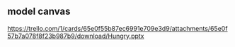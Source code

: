 ## model canvas
https://trello.com/1/cards/65e0f55b87ec6991e709e3d9/attachments/65e0f57b7a078f8f23b987b9/download/Hungry.pptx
